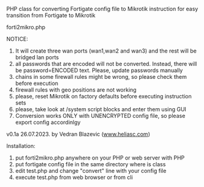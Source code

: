 PHP class for converting Fortigate config file to Mikrotik instruction for easy transition from Fortigate to Mikrotik

forti2mikro.php

NOTICE:
1. It will create three wan ports (wan1,wan2 and wan3) and the rest will be bridged lan ports
2. all passwords that are encoded will not be converted. Instead, there will be password=ENCODED text. Please, update passwords manually
3. chains in some firewall rules might be wrong, so please check them before execution
4. firewall rules with geo positions are not working
5. please, reset Mikrotik on factory defaults before executing instruction sets
6. please, take look at /system script blocks and enter them using GUI
7. Conversion works ONLY with UNENCRYPTED config file, so please export config accordinlgy

v0.1a 26.07.2023. by Vedran Blazevic (www.heliasc.com)

Installation:
1. put forti2mikro.php anywhere on your PHP or web server with PHP
2. put fortigate config file in the same directory where is class
3. edit test.php and change "convert" line with your config file
4. execute test.php from web browser or from cli

